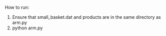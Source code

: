 How to run:

1. Ensure that small_basket.dat and products are in the same directory as arm.py
2. python arm.py
